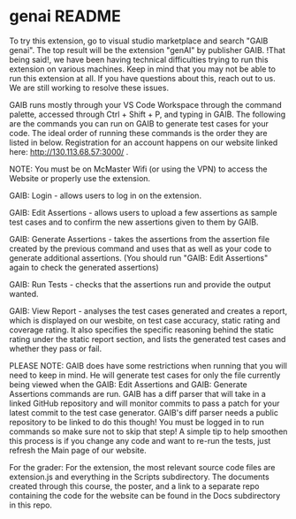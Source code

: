 # genai README

To try this extension, go to visual studio marketplace and search "GAIB genai". The top result will be the extension "genAI" by publisher GAIB. !That being said!, we have been having technical difficulties trying to run this extension on various machines. Keep in mind that you may not be able to run this extension at all. If you have questions about this, reach out to us. We are still working to resolve these issues.

GAIB runs mostly through your VS Code Workspace through the command palette, accessed through Ctrl + Shift + P, and typing in GAIB. The following are the commands you can run on GAIB to generate test cases for your code.
The ideal order of running these commands is the order they are listed in below. Registration for an account happens on our website linked here: http://130.113.68.57:3000/ .

NOTE: You must be on McMaster Wifi (or using the VPN) to access the Website or properly use the extension.

GAIB: Login -  allows users to log in on the extension.

GAIB: Edit Assertions - allows users to upload a few assertions as sample test cases and to confirm the new assertions given to them by GAIB.

GAIB: Generate Assertions - takes the assertions from the assertion file created by the previous command and uses that as well as your code to generate additional assertions. (You should run "GAIB: Edit Assertions" again to check the generated assertions)

GAIB: Run Tests - checks that the assertions run and provide the output wanted.

GAIB: View Report - analyses the test cases generated and creates a report, which is displayed on our wesbite, on test case accuracy, static rating and coverage rating. It also specifies the specific reasoning behind the static rating under the static report section, and lists the generated test cases and whether they pass or fail.

PLEASE NOTE:
GAIB does have some restrictions when running that you will need to keep in mind. He will generate test cases for only the file currently being viewed when the GAIB: Edit Assertions and GAIB: Generate Assertions commands are run. GAIB has a diff parser that will take in a linked GitHub repository and will monitor commits to pass a patch for your latest commit to the test case generator. GAIB's diff parser needs a public repository to be linked to do this though! You must be logged in to run commands so make sure not to skip that step! A simple tip to help smoothen this process is if you change any code and want to re-run the tests, just refresh the Main page of our website.

For the grader: For the extension, the most relevant source code files are extension.js and everything in the Scripts subdirectory. The documents created through this course, the poster, and a link to a separate repo containing the code for the website can be found in the Docs subdirectory in this repo.
